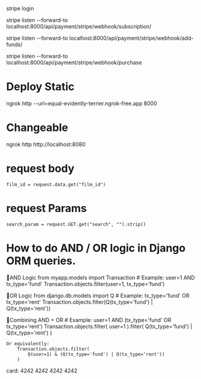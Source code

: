#
stripe login
<!-- stripe listen --forward-to localhost:8000/api/payment/webhook/ -->
<!--for Ai subscription -->
stripe listen --forward-to localhost:8000/api/payment/stripe/webhook/subscription/

<!--for Add Funds -->
stripe listen --forward-to localhost:8000/api/payment/stripe/webhook/add-funds/

<!--for Film Purchase -->
stripe listen --forward-to localhost:8000/api/payment/stripe/webhook/purchase

# Deploy Static
ngrok http --url=equal-evidently-terrier.ngrok-free.app 8000

# Changeable
ngrok http http://localhost:8080

# request body
    film_id = request.data.get("film_id")
# request Params
    search_param = request.GET.get("search", "").strip()

# How to do AND / OR logic in Django ORM queries.
🔹AND Logic
    from myapp.models import Transaction
    # Example: user=1 AND tx_type='fund'
    Transaction.objects.filter(user=1, tx_type='fund')

🔹OR Logic
    from django.db.models import Q
    # Example: tx_type='fund' OR tx_type='rent'
    Transaction.objects.filter(Q(tx_type='fund') | Q(tx_type='rent'))

🔹Combining AND + OR
    # Example: user=1 AND (tx_type='fund' OR tx_type='rent')
    Transaction.objects.filter(
        user=1
    ).filter(
        Q(tx_type='fund') | Q(tx_type='rent')
    )

    Or equivalently:
        Transaction.objects.filter(
            Q(user=1) & (Q(tx_type='fund') | Q(tx_type='rent'))
        )

card:
4242 4242 4242 4242
